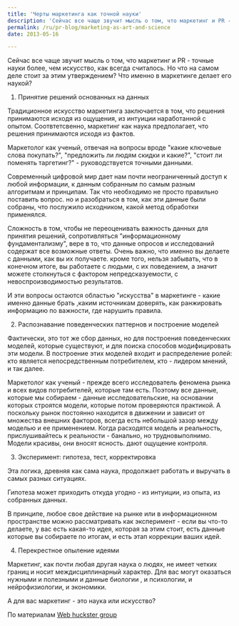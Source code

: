```yaml
---
title: 'Черты маркетинга как точной науки'
description: 'Сейчас все чаще звучит мысль о том, что маркетинг и PR - точные науки более, чем искусство, как всегда считалось. Но что на самом деле стоит за этим утверждением? Что именно в маркетинге делает его наукой? 1. Принятие решений основанных на данных'
permalink: /ru/pr-blog/marketing-as-art-and-science
date: 2013-05-16

---
```


Сейчас все чаще звучит мысль о том, что маркетинг и PR - точные науки более, чем искусство, как всегда считалось. Но что на самом деле стоит за этим утверждением? Что именно в маркетинге делает его наукой?

1. Принятие решений основанных на данных

Традиционное искусство маркетинга заключается в том, что решения принимаются исходя из ощущения, из интуиции наработанной с опытом. Соотвтетсвенно, маркетинг как наука предполагает, что решения принимаются исходя из фактов.

Маркетолог как ученый, отвечая на вопросы вроде "какие ключевые слова покупать?", "предложить ли людям скидки и какие?", "стоит ли поменять таргетинг?" - руководствуется точными данными.

Современный цифровой мир дает нам почти неограниченный доступ к любой информации, к данным собранным по самым разным алгоритмам и принципам. Так что необходимо не просто правильно поставить вопрос. но и разобраться в том, как эти данные были собраны, что послужило исходником, какой метод обработки применялся.

Сложность в том, чтобы не переоценивать важность данных для принятия решений, сопротивляться "информационному фундаментализму", вере в то, что данные опросов и исследований содержат все возможные ответы. Очень важно, что именно вы делаете с данными, как вы их получаете. кроме того, нельзя забывать, что в конечном итоге, вы работаете с людьми, с их поведением, а значит можете столкнуться с фактором непредсказуемости, с невоспроизводимостью результатов.

И эти вопросы остаются областью "искусства" в маркетинге - какие именно данные брать ,каким источникам доверять, как ранжировать информацию по важности, где нарушить правила.

2. Распознавание поведенческих паттернов и построение моделей

Фактически, это тот же сбор данных, но для построения поведенческих моделей, которые существуют, и для поиска способов модифицировать эти модели. В построение этих моделей входит и распределение ролей: кто является непосредственным потребителем, кто - лидером мнений, и так далее.

Маркетолог как ученый - прежде всего исследователь феномена рынка и всех видов потребителей, которые там есть. Поэтому все данные, которые мы собираем - данные исследовательские, на основании которых строятся модели, которые потом проверяются практикой. А поскольку рынок постоянно находится в движении и зависит от множества внешних факторов, всегда есть небольшой зазор между моделью и ее применением. Когда расходятся модель и реальность, прислушивайтесь к реальности - банально, но трудновыполнимо. Модели красивы, они вносят ясность. дают ощущение контроля.

3. Эксперимент: гипотеза, тест, корректировка

Эта логика, древняя как сама наука, продолжает работать и выручать в самых разных ситуациях.

Гипотеза может приходить откуда угодно - из интуиции, из опыта, из собранных данных.

В принципе, любое свое действие на рынке или в информационном пространстве можно рассматривать как эксперимент -  если вы что-то делаете, у вас есть какая-то идея, которая за этим стоит, есть данные которые вы собираете по итогам, и есть этап коррекции ваших идей.

4. Перекрестное опыление идеями

Маркетинг, как почти любая другая наука о людях, не имеет четких границ и носит междисциплинарный характер. Для вас могут оказаться нужными и полезными и данные биологии , и психологии, и нейрофизиологии, и экономики.

А для вас маркетинг - это наука или искусство?

По материалам <a href="https://webhuckstergroup.com/uncategorized/4-principles-of-marketing-as-a-science/">Web huckster group</a>

